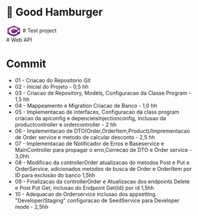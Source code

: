 <!---<img align="center" alt="Hamburger" height="30" width="40" src="https://img.icons8.com/ios/50/hamburger.png">-->
<!-- <img width="50" height="50" src="https://img.icons8.com/ios/50/hamburger.png" alt="hamburger"/> # GoodHamburger-->
# 🍔  Good Hamburger 


  <img align="center" alt="Csharp" height="30" width="40" src="https://raw.githubusercontent.com/devicons/devicon/master/icons/csharp/csharp-original.svg">
# Test project <br>
# Web API<br>


# Commit 
- 01 - Criacao do Repositorio Git
- 02 - Inicial do Projeto - 0,5 hh
- 03 - Criacao de Repository, Models, Configuracao da Classe Program - 1,5 hh
- 04 - Mappeamento e Migration Criacao de Banco  - 1,0 hh
- 05 - Implementacao de interfaces, Configuracao  da class program criacao da apiconfig e depencieisInjectionconfig, inclusao da productcontroller e ordercontroller - 2 hh
- 06 - Implementacao de DTO(Order,OrderItem,Product)/Imprementacao de Order service e metodo de calcular desconto  - 2,5 hh
- 07 - Implementacao de Notificador de Erros e Baseservice e MainController para propagar o erro,Correcao de DTO e Order service - 3,0hh
- 08 - Modificao da controllerOrder atualizacao do metodos Post e Put e OrderService, adicionados metodos de busca de Order e OrderItem por ID  para exclusão do banco 1,5hh
- 09 - Finalizacao da controllerOrder e Atualizacao dos endpoints Delete e Post Put Get, inclusao do Endpoint  Get{Id} por id 1,5hh
- 10 - Adequacao de Orderservice inclusao dos appsetting "Developer/Staging" configuracao de SeedService para Developer mode  - 2,5hh